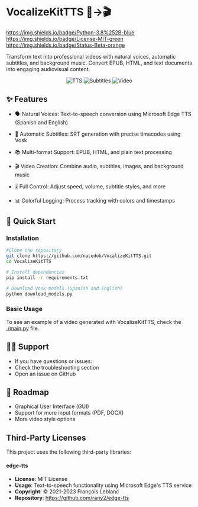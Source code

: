 # VocalizeKitTTS 🎤→🎬

https://img.shields.io/badge/Python-3.8%252B-blue
https://img.shields.io/badge/License-MIT-green
https://img.shields.io/badge/Status-Beta-orange

Transform text into professional videos with natural voices, automatic subtitles, and background music. Convert EPUB, HTML, and text documents into engaging audiovisual content.

<p align="center"> <img src="https://img.shields.io/badge/Text_to_Speech-EdgeTTS-blueviolet" alt="TTS"> <img src="https://img.shields.io/badge/Subtitles-Vosk-ff69b4" alt="Subtitles"> <img src="https://img.shields.io/badge/Video-MoviePy-red" alt="Video"> </p>

## ✨ Features

- 🗣️ Natural Voices: Text-to-speech conversion using Microsoft Edge TTS (Spanish and English)

- 📝 Automatic Subtitles: SRT generation with precise timecodes using Vosk

- 📚 Multi-format Support: EPUB, HTML, and plain text processing

- 🎬 Video Creation: Combine audio, subtitles, images, and background music

- 🎚️ Full Control: Adjust speed, volume, subtitle styles, and more

- 📊 Colorful Logging: Process tracking with colors and timestamps

## 🚀 Quick Start
### Installation

```bash
#Clone the repository
git clone https://github.com/nacedob/VocalizeKitTTS.git
cd VocalizeKitTTS

# Install dependencies
pip install -r requirements.txt

# Download Vosk models (Spanish and English)
python download_models.py
``` 
### Basic Usage 
To see an example of a video generated with VocalizeKitTTS, check the [./main.py](`main.py`) file.

## 🙋‍♂️ Support
- If you have questions or issues:
- Check the troubleshooting section
- Open an issue on GitHub

## 🚀 Roadmap
- Graphical User Interface (GUI)
- Support for more input formats (PDF, DOCX)
- More video style options

## Third-Party Licenses

This project uses the following third-party libraries:

#### edge-tts
- **License**: MIT License
- **Usage**: Text-to-speech functionality using Microsoft Edge's TTS service
- **Copyright**: © 2021-2023 François Leblanc
- **Repository**: https://github.com/rany2/edge-tts